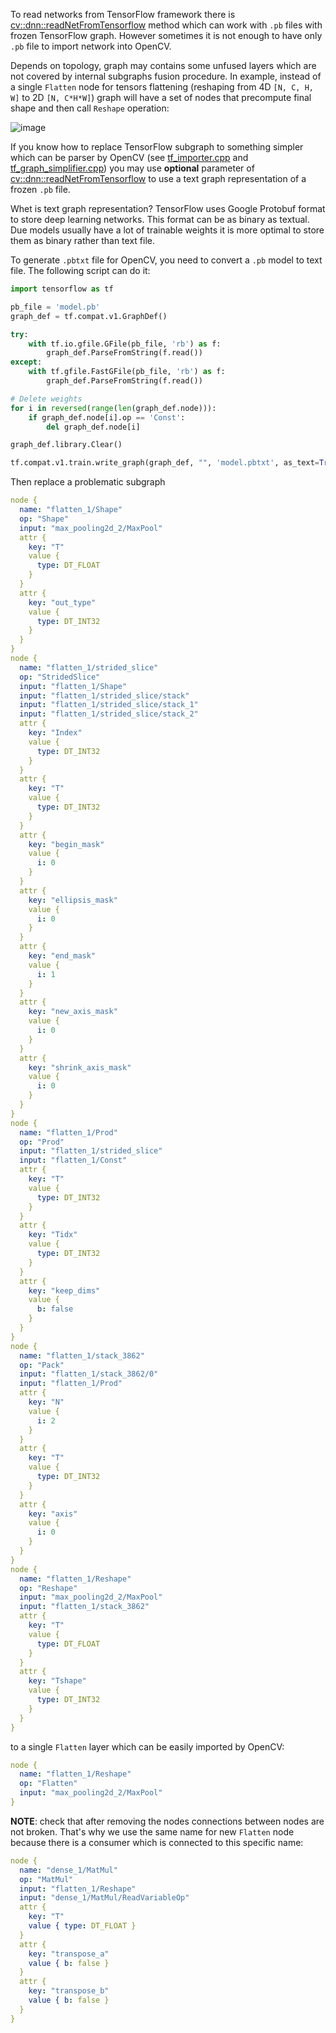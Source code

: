 To read networks from TensorFlow framework there is [cv::dnn::readNetFromTensorflow](https://docs.opencv.org/master/d6/d0f/group__dnn.html#gad820b280978d06773234ba6841e77e8d) method which can work with `.pb` files with frozen TensorFlow graph. However sometimes it is not enough to have only `.pb` file to import network into OpenCV.

Depends on topology, graph may contains some unfused layers which are not covered by internal subgraphs fusion procedure. In example, instead of a single `Flatten` node for tensors flattening (reshaping from 4D `[N, C, H, W]` to 2D `[N, C*H*W]`) graph will have a set of nodes that precompute final shape and then call `Reshape` operation:

![image](https://user-images.githubusercontent.com/25801568/74974976-3fe30b00-5437-11ea-8512-dc9d66c497ea.png)

If you know how to replace TensorFlow subgraph to something simpler which can be parser by OpenCV (see [tf_importer.cpp](https://github.com/opencv/opencv/blob/master/modules/dnn/src/tensorflow/tf_importer.cpp) and [tf_graph_simplifier.cpp](https://github.com/opencv/opencv/blob/master/modules/dnn/src/tensorflow/tf_graph_simplifier.cpp)) you may use **optional** parameter of [cv::dnn::readNetFromTensorflow](https://docs.opencv.org/master/d6/d0f/group__dnn.html#gad820b280978d06773234ba6841e77e8d) to use a text graph representation of a frozen `.pb` file.

Whet is text graph representation? TensorFlow uses Google Protobuf format to store deep learning networks. This format can be as binary as textual. Due models usually have a lot of trainable weights it is more optimal to store them as binary rather than text file.

To generate `.pbtxt` file for OpenCV, you need to convert a `.pb` model to text file. The following script can do it:

```python
import tensorflow as tf

pb_file = 'model.pb'
graph_def = tf.compat.v1.GraphDef()

try:
    with tf.io.gfile.GFile(pb_file, 'rb') as f:
        graph_def.ParseFromString(f.read())
except:
    with tf.gfile.FastGFile(pb_file, 'rb') as f:
        graph_def.ParseFromString(f.read())

# Delete weights
for i in reversed(range(len(graph_def.node))):
    if graph_def.node[i].op == 'Const':
        del graph_def.node[i]

graph_def.library.Clear()

tf.compat.v1.train.write_graph(graph_def, "", 'model.pbtxt', as_text=True)
```

Then replace a problematic subgraph
```yaml
node {
  name: "flatten_1/Shape"
  op: "Shape"
  input: "max_pooling2d_2/MaxPool"
  attr {
    key: "T"
    value {
      type: DT_FLOAT
    }
  }
  attr {
    key: "out_type"
    value {
      type: DT_INT32
    }
  }
}
node {
  name: "flatten_1/strided_slice"
  op: "StridedSlice"
  input: "flatten_1/Shape"
  input: "flatten_1/strided_slice/stack"
  input: "flatten_1/strided_slice/stack_1"
  input: "flatten_1/strided_slice/stack_2"
  attr {
    key: "Index"
    value {
      type: DT_INT32
    }
  }
  attr {
    key: "T"
    value {
      type: DT_INT32
    }
  }
  attr {
    key: "begin_mask"
    value {
      i: 0
    }
  }
  attr {
    key: "ellipsis_mask"
    value {
      i: 0
    }
  }
  attr {
    key: "end_mask"
    value {
      i: 1
    }
  }
  attr {
    key: "new_axis_mask"
    value {
      i: 0
    }
  }
  attr {
    key: "shrink_axis_mask"
    value {
      i: 0
    }
  }
}
node {
  name: "flatten_1/Prod"
  op: "Prod"
  input: "flatten_1/strided_slice"
  input: "flatten_1/Const"
  attr {
    key: "T"
    value {
      type: DT_INT32
    }
  }
  attr {
    key: "Tidx"
    value {
      type: DT_INT32
    }
  }
  attr {
    key: "keep_dims"
    value {
      b: false
    }
  }
}
node {
  name: "flatten_1/stack_3862"
  op: "Pack"
  input: "flatten_1/stack_3862/0"
  input: "flatten_1/Prod"
  attr {
    key: "N"
    value {
      i: 2
    }
  }
  attr {
    key: "T"
    value {
      type: DT_INT32
    }
  }
  attr {
    key: "axis"
    value {
      i: 0
    }
  }
}
node {
  name: "flatten_1/Reshape"
  op: "Reshape"
  input: "max_pooling2d_2/MaxPool"
  input: "flatten_1/stack_3862"
  attr {
    key: "T"
    value {
      type: DT_FLOAT
    }
  }
  attr {
    key: "Tshape"
    value {
      type: DT_INT32
    }
  }
}
```

to a single `Flatten` layer which can be easily imported by OpenCV:

```yaml
node {
  name: "flatten_1/Reshape"
  op: "Flatten"
  input: "max_pooling2d_2/MaxPool"
}
```

**NOTE**: check that after removing the nodes connections between nodes are not broken. That's why we use the same name for new `Flatten` node because there is a consumer which is connected to this specific name:
```yaml
node {
  name: "dense_1/MatMul"
  op: "MatMul"
  input: "flatten_1/Reshape"
  input: "dense_1/MatMul/ReadVariableOp"
  attr {
    key: "T"
    value { type: DT_FLOAT }
  }
  attr {
    key: "transpose_a"
    value { b: false }
  }
  attr {
    key: "transpose_b"
    value { b: false }
  }
}
```